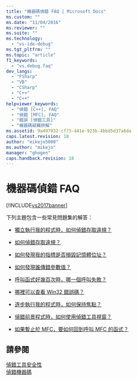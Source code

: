```yaml
---
title: "機器碼偵錯 FAQ | Microsoft Docs"
ms.custom: ""
ms.date: "11/04/2016"
ms.reviewer: ""
ms.suite: ""
ms.technology: 
  - "vs-ide-debug"
ms.tgt_pltfrm: ""
ms.topic: "article"
f1_keywords: 
  - "vs.debug.faq"
dev_langs: 
  - "FSharp"
  - "VB"
  - "CSharp"
  - "C++"
  - "C++"
helpviewer_keywords: 
  - "偵錯 [C++], FAQ"
  - "偵錯 [MFC], FAQ"
  - "錯誤 [偵錯工具]"
  - "機器碼疑難排解"
ms.assetid: 9a497032-cf73-441e-923b-4bbd5d37a6da
caps.latest.revision: 18
author: "mikejo5000"
ms.author: "mikejo"
manager: "ghogen"
caps.handback.revision: 18
---
```

# 機器碼偵錯 FAQ
[!INCLUDE[vs2017banner](../code-quality/includes/vs2017banner.md)]

下列主題包含一些常見問題集的解答：  
  
-   [獨立執行我的程式時，如何偵錯存取違規？](../debugger/how-can-i-debug-access-violations-when-running-my-program-outside-the-debugger-q.md)  
  
-   [如何偵錯存取違規？](../debugger/how-can-i-debug-an-access-violation-q.md)  
  
-   [如何發現我的指標是否損毀記憶體位址？](../debugger/how-can-i-find-out-if-my-pointers-corrupt-a-memory-address-q.md)  
  
-   [如何發現誰傳錯參數值？](../debugger/how-can-i-find-out-who-is-passing-a-wrong-parameter-value-q.md)  
  
-   [呼叫函式好幾百次時，哪一個呼叫失敗？](../debugger/when-calling-a-function-hundreds-of-times-how-do-i-know-which-call-failed-q.md)  
  
-   [哪裡可以查看 Win32 錯誤碼？](../debugger/where-can-i-look-up-win32-error-codes-q.md)  
  
-   [逐步執行我的程式時，如何保持焦點？](../debugger/how-can-i-keep-focus-when-stepping-through-my-program-q.md)  
  
-   [偵錯前景程式時，如何使用偵錯工具視窗？](../debugger/how-can-i-use-debugger-windows-while-debugging-a-foreground-program-q.md)  
  
-   [如果暫止於 MFC，要如何回到呼叫 MFC 的函式？](../debugger/how-to-get-back-to-the-function-that-called-mfc-if-halted.md)  
  
## 請參閱  
 [偵錯工具安全性](../debugger/debugger-security.md)   
 [偵錯機器碼](../debugger/debugging-native-code.md)